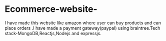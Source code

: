 # Ecommerce-website-
I have made this website like amazon where user can buy products and can place orders .I have made a payment gateway(paypal) using braintree.Tech stack-MongoDB,Reactjs,Nodejs and expressjs.


